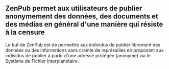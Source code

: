 ## ZenPub permet aux utilisateurs de publier anonymement des données, des documents et des médias en général d'une manière qui résiste à la censure
Le but de ZenPub est de permettre aux individus de publier librement des données ou des informations sans crainte de représailles en proposant aux individus de publier à partir d'une adresse protégée (anonyme) via le Système de Fichier Interplanétaire.
